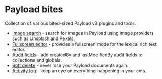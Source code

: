 # Payload bites

Collection of various bited-sized Payload v3 plugins and tools.

- [Image search](packages/image-search/) - search for images in Payload using image providers such as Unsplash and Pexels.
- [Fullscreen editor](packages/fullscreen-editor/) - provides a fullscreen mode for the lexical rich text editor.
- [Audit fields](packages/audit-fields/) - add createdBy and lastModifiedBy audit fields to collections and globals.
- [Soft delete](packages/soft-delete/) - never lose your Payload documents again.
- [Activity log](packages/activity-log/) - keep an eye on everything happening in your cms.

